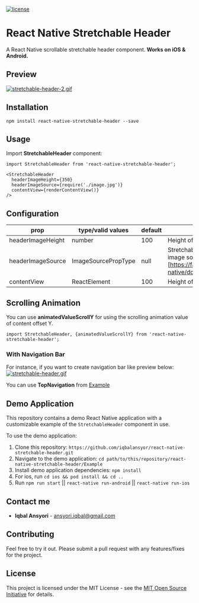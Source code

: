 [![license](https://img.shields.io/github/license/mashape/apistatus.svg)]()

# React Native Stretchable Header

A React Native scrollable stretchable header component. **Works on iOS & Android.**

## Preview
[![stretchable-header-2.gif](https://s7.gifyu.com/images/stretchable-header-2.gif)](https://gifyu.com/image/c2vi)

## Installation
`npm install react-native-stretchable-header --save`

## Usage
Import **StretchableHeader** component:

```
import StretchableHeader from 'react-native-stretchable-header';
```

```
<StretchableHeader
  headerImageHeight={350}
  headerImageSource={require('./image.jpg')}
  contentView={renderContentView()}
/>
```

## Configuration

| prop | type/valid values | default | description |
| - | - | - | - |
| headerImageHeight | number | 100 | Height of header image |
| headerImageSource | ImageSourcePropType | null | Stretchable header image ([RN image source][https://facebook.github.io/react-native/docs/images.html]) |
| contentView | ReactElement | 100 | Height of header image |


## Scrolling Animation

You can use **animatedValueScrollY** for using the scrolling animation value of content offset Y.

```
import StretchableHeader, {animatedValueScrollY} from 'react-native-stretchable-header';
```

### With Navigation Bar

For instance, if you want to create navigation bar like preview below:
[![stretchable-header.gif](https://s7.gifyu.com/images/stretchable-header.gif)](https://gifyu.com/image/c2v0)

You can use  **TopNavigation** from [Example](https://github.com/iqbalansyor/react-native-stretchable-header/tree/master/Example/src)

## Demo Application
This repository contains a demo React Native application with a customizable example of the `StretchableHeader` component in use.

To use the demo application:

1) Clone this repository: `https://github.com/iqbalansyor/react-native-stretchable-header.git`
2) Navigate to the demo application: `cd path/to/this/repository/react-native-stretchable-header/Example`
3) Install demo application dependencies: `npm install`
4) For ios, run `cd ios && pod install && cd ..`
5) Run `npm run start` || `react-native run-android` || `react-native run-ios`

## Contact me
* **Iqbal Ansyori** - [ansyori.iqbal@gmail.com](mailto:ansyori.iqbal@gmail.com)

## Contributing
Feel free to try it out. Please submit a pull request with any features/fixes for the project.

## License
This project is licensed under the MIT License - see the [MIT Open Source Initiative](https://opensource.org/licenses/MIT) for details.
